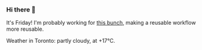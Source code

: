 ### Hi there :wave:

It's Friday! I'm probably working for [this bunch](https://github.com/kohofinancial), making a reusable workflow more reusable.

Weather in Toronto: partly cloudy, at +17°C.
